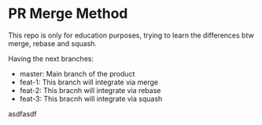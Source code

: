 # PR Merge Method

This repo is only for education purposes, trying to learn the differences btw merge, rebase and squash.

Having the next branches:
- master: Main branch of the product
- feat-1: This branch will integrate via merge
- feat-2: This bracnh will integrate via rebase
- feat-3: This bracnh will integrate via squash


asdfasdf